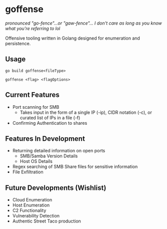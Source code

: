 # goffense #

*pronounced "go-fence"...or "gaw-fence"... I don't care as long as you know what you're referring to lol*

Offensive tooling written in Golang designed for enumeration and persistence.

## Usage ##

`go build goffense<fileType>`

`goffense <flag> <flagOptions>`

## Current Features ##
- Port scanning for SMB
  - Takes input in the form of a single IP (-ip), CIDR notation (-c), or curated list of IPs in a file (-f)
- Confirming Authentication to shares

## Features In Development ##
- Returning detailed information on open ports
  - SMB/Samba Version Details
  - Host OS Details
- Regex searching of SMB Share files for sensitive information
- File Exfiltration

## Future Developments (Wishlist) ##
- Cloud Enumeration
- Host Enumeration
- C2 Functionality
- Vulnerability Detection
- Authentic Street Taco production

